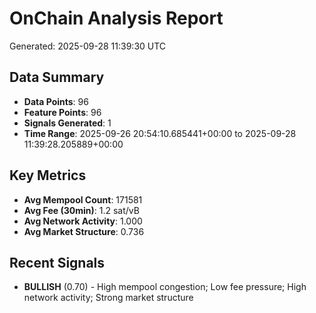 # OnChain Analysis Report
Generated: 2025-09-28 11:39:30 UTC

## Data Summary
- **Data Points**: 96
- **Feature Points**: 96
- **Signals Generated**: 1
- **Time Range**: 2025-09-26 20:54:10.685441+00:00 to 2025-09-28 11:39:28.205889+00:00

## Key Metrics
- **Avg Mempool Count**: 171581
- **Avg Fee (30min)**: 1.2 sat/vB
- **Avg Network Activity**: 1.000
- **Avg Market Structure**: 0.736

## Recent Signals
- **BULLISH** (0.70) - High mempool congestion; Low fee pressure; High network activity; Strong market structure
